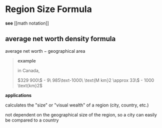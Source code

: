 # Region Size Formula

**see** [[math notation]]

## average net worth density formula

$\text{average net worth} - \text{geographical area}$

> **example**
>
> in Canada,
>
> $329 900\$ - 9\ 985\text-1000\ \text{M km}2 \approx 33\$ - 1000 \text{km}2$

**applications**

calculates the "size" or "visual wealth" of a region (city, country, etc.)

not dependent on the geographical size of the region, so a city can easily be compared to a country

